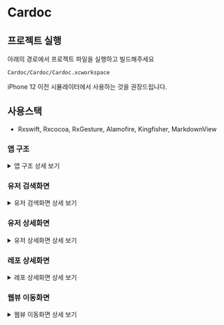 # Cardoc

## 프로젝트 실행

아래의 경로에서 프로젝트 파일을 실행하고 빌드해주세요
```
Cardoc/Cardoc/Cardoc.xcworkspace
```
iPhone 12 이전 시뮬레이터에서 사용하는 것을 권장드립니다.

## 사용스택
- Rxswift, Rxcocoa, RxGesture, Alamofire, Kingfisher, MarkdownView


### 앱 구조
<details>
  <summary>앱 구조 상세 보기</summary>
 <div markdown="앱 구조">
 
 |<img src="https://user-images.githubusercontent.com/69951890/141674016-d5b6b597-7eab-41fb-87b7-4d56b3619bb0.png" width="540" height="400">|
 |:---:|
 |**앱 구조**|
   
 - MVVM + Coordinator 패턴
 - Storyboard + RxSwift 구현
 
</div>
</details>

### 유저 검색화면
<details>
 <summary>유저 검색화면 상세 보기</summary>
<div markdown="유저 검색화면">
  
|<img src="https://user-images.githubusercontent.com/69951890/141673342-09b29623-b7b1-44b8-bb61-d92d17f13619.gif" width="270">|
|:---:|
|**유저 검색 화면**|
  
- 검색창에 user 이름 검색
- 검색결과는 30개 단위로 페이징 처리

</div>
</details>

### 유저 상세화면
<details>
 <summary>유저 상세화면 상세 보기</summary>
<div markdown="유저 상세화면">
  
|<img src="https://user-images.githubusercontent.com/69951890/141673647-e6eaa91d-ae30-41a2-920b-1eb3cec70c34.gif" width="270">|
|:---:|
|**유저 상세 화면**|

- Repository List 중 하나를 선택하면 레포 상세화면으로 이동한다.
- 아바타 이미지 및 유저이름을 터치하면 유저 링크를 웹에서 연다.

</div>
</details>  
  
### 레포 상세화면
<details>
 <summary>레포 상세화면 상세 보기</summary>
<div markdown="레포 상세화면">
  
|<img src="https://user-images.githubusercontent.com/69951890/141673795-5f2e37d3-56c8-4afc-a488-32071088398f.gif" width="270">|
|:---:|
|**레포 상세화면**|
  
- Repository 링크를 터치하면 Repository를 웹에서 연다.
- Readme.md 파일이 존재하면 화면에 markdown 형식으로 출력한다.

</div>
</details>  
  
### 웹뷰 이동화면
<details>
 <summary>웹뷰 이동화면 상세 보기</summary>
<div markdown="웹뷰 이동화면">
  
|<img src="https://user-images.githubusercontent.com/69951890/141673839-b7ae7ff0-0a06-451b-8266-4d5d1c7c544d.gif" width="270">|
|:---:|
|**웹뷰 이동화면**|  

</div>
</details>
